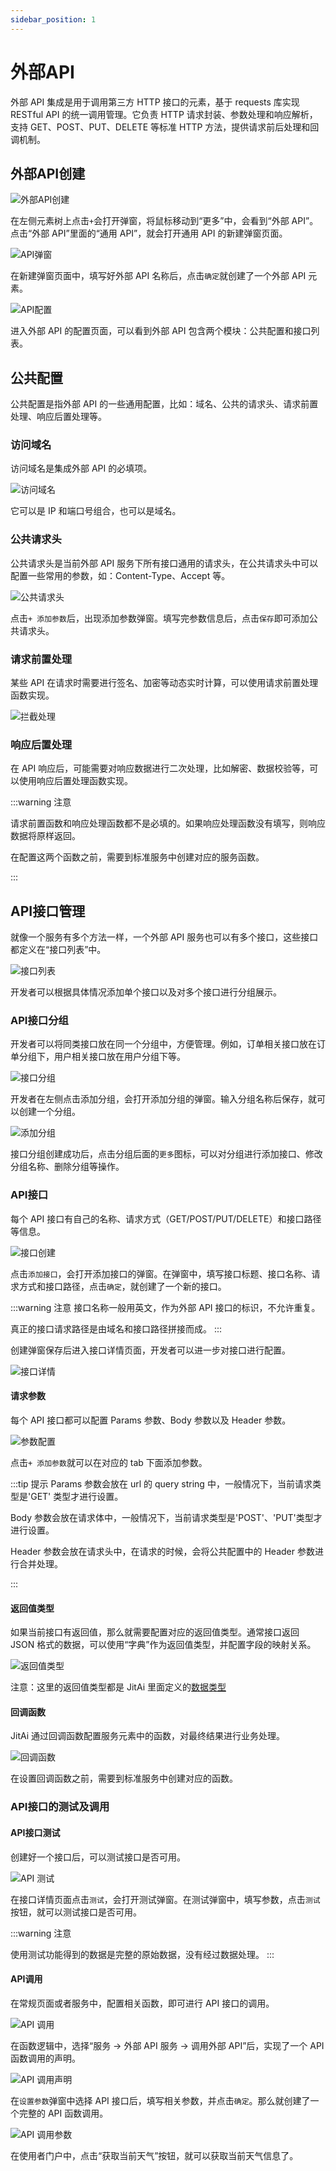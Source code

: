 ```yaml
---
sidebar_position: 1
---
```


# 外部API

外部 API 集成是用于调用第三方 HTTP 接口的元素，基于 requests 库实现 RESTful API 的统一调用管理。它负责 HTTP 请求封装、参数处理和响应解析，支持 GET、POST、PUT、DELETE 等标准 HTTP 方法，提供请求前后处理和回调机制。

## 外部API创建

![外部API创建](./img/1/api_2025-08-26_19-18-25.png)

在左侧元素树上点击`+`会打开弹窗，将鼠标移动到“更多”中，会看到“外部 API”。点击“外部 API”里面的“通用 API”，就会打开通用 API 的新建弹窗页面。

![API弹窗](./img/1/api_2025-08-27_10-55-29.png)

在新建弹窗页面中，填写好外部 API 名称后，点击`确定`就创建了一个外部 API 元素。

![API配置](./img/1/api_2025-08-27_11-01-37.png)

进入外部 API 的配置页面，可以看到外部 API 包含两个模块：公共配置和接口列表。

## 公共配置

公共配置是指外部 API 的一些通用配置，比如：域名、公共的请求头、请求前置处理、响应后置处理等。

### 访问域名

访问域名是集成外部 API 的必填项。

![访问域名](./img/1/api_2025-08-27_11-47-43.png)

它可以是 IP 和端口号组合，也可以是域名。

### 公共请求头

公共请求头是当前外部 API 服务下所有接口通用的请求头，在公共请求头中可以配置一些常用的参数，如：Content-Type、Accept 等。

![公共请求头](./img/1/api_2025-08-27_11-51-59.png)

点击`+ 添加参数`后，出现添加参数弹窗。填写完参数信息后，点击`保存`即可添加公共请求头。

### 请求前置处理

某些 API 在请求时需要进行签名、加密等动态实时计算，可以使用请求前置处理函数实现。

![拦截处理](./img/1/api_2025-08-27_12-00-56.png)

### 响应后置处理

在 API 响应后，可能需要对响应数据进行二次处理，比如解密、数据校验等，可以使用响应后置处理函数实现。

:::warning 注意

请求前置函数和响应处理函数都不是必填的。如果响应处理函数没有填写，则响应数据将原样返回。

在配置这两个函数之前，需要到标准服务中创建对应的服务函数。

:::

## API接口管理

就像一个服务有多个方法一样，一个外部 API 服务也可以有多个接口，这些接口都定义在“接口列表”中。

![接口列表](./img/1/api_2025-08-27_14-37-03.png)

开发者可以根据具体情况添加单个接口以及对多个接口进行分组展示。

### API接口分组

开发者可以将同类接口放在同一个分组中，方便管理。例如，订单相关接口放在订单分组下，用户相关接口放在用户分组下等。

![接口分组](./img/1/api_2025-08-27_14-43-41.png)

开发者在左侧点击添加分组，会打开添加分组的弹窗。输入分组名称后保存，就可以创建一个分组。

![添加分组](./img/1/api_2025-08-27_14-44-41.png)

接口分组创建成功后，点击分组后面的`更多`图标，可以对分组进行添加接口、修改分组名称、删除分组等操作。

### API接口

每个 API 接口有自己的名称、请求方式（GET/POST/PUT/DELETE）和接口路径等信息。

![接口创建](./img/1/api_2025-08-27_14-48-59.png)

点击`添加接口`，会打开添加接口的弹窗。在弹窗中，填写接口标题、接口名称、请求方式和接口路径，点击`确定`，就创建了一个新的接口。

:::warning 注意
接口名称一般用英文，作为外部 API 接口的标识，不允许重复。

真正的接口请求路径是由域名和接口路径拼接而成。
:::

创建弹窗保存后进入接口详情页面，开发者可以进一步对接口进行配置。

![接口详情](./img/1/api_2025-08-27_14-57-20.png)

#### 请求参数

每个 API 接口都可以配置 Params 参数、Body 参数以及 Header 参数。

![参数配置](./img/1/api_2025-08-27_15-01-30.png)

点击`+ 添加参数`就可以在对应的 tab 下面添加参数。

:::tip 提示
Params 参数会放在 url 的 query string 中，一般情况下，当前请求类型是'GET' 类型才进行设置。

Body 参数会放在请求体中，一般情况下，当前请求类型是'POST'、'PUT'类型才进行设置。

Header 参数会放在请求头中，在请求的时候，会将公共配置中的 Header 参数进行合并处理。

:::

#### 返回值类型

如果当前接口有返回值，那么就需要配置对应的返回值类型。通常接口返回 JSON 格式的数据，可以使用“字典”作为返回值类型，并配置字段的映射关系。

![返回值类型](./img/1/api_2025-08-27_17-13-42.gif)

注意：这里的返回值类型都是 JitAi 里面定义的[数据类型](/docs/reference/开发框架/JitORM/数据类型.md)

#### 回调函数

JitAi 通过回调函数配置服务元素中的函数，对最终结果进行业务处理。

![回调函数](./img/1/api_2025-08-27_15-13-23.png)

在设置回调函数之前，需要到标准服务中创建对应的函数。

### API接口的测试及调用

#### API接口测试

创建好一个接口后，可以测试接口是否可用。

![API 测试](./img/1/api_2025-08-27_15-21-44.gif)

在接口详情页面点击`测试`，会打开测试弹窗。在测试弹窗中，填写参数，点击`测试`按钮，就可以测试接口是否可用。

:::warning 注意

使用测试功能得到的数据是完整的原始数据，没有经过数据处理。
:::

#### API调用

在常规页面或者服务中，配置相关函数，即可进行 API 接口的调用。

![API 调用](./img/1/api_2025-08-27_15-59-11.gif)

在函数逻辑中，选择“服务 -> 外部 API 服务 -> 调用外部 API”后，实现了一个 API 函数调用的声明。

![API 调用声明](./img/1/api_2025-08-27_15-40-53.png)

在`设置参数`弹窗中选择 API 接口后，填写相关参数，并点击`确定`。那么就创建了一个完整的 API 函数调用。

![API 调用参数](./img/1/api_2025-08-27_17-26-39.png)

在使用者门户中，点击“获取当前天气”按钮，就可以获取当前天气信息了。
